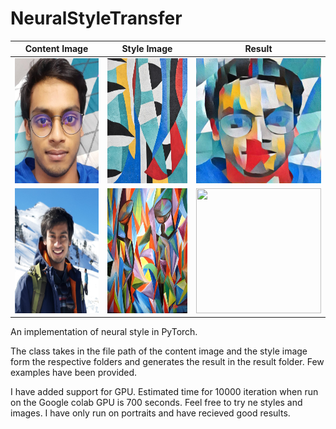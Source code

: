# NeuralStyleTransfer



Content Image                           |  Style Image                   | Result            
:--------------------------------------:|:------------------------------:|:-------------------------:
<img src=content_images/content_image2.jpg width="200" height="200"/> |  <img src=style_images/style2.jpg width="200" height="200"/> |  <img src=Result/target2.jpeg width="200" height="200"/>
<img src=content_images/content_image5.jpg width="200" height="200"/> |  <img src=style_images/style5.jpg width="200" height="200"/> |  <img src=Result/target5.jpeg width="200" height="200"/>

An implementation of neural style in PyTorch.


The class takes in the file path of the content image and the style image form the respective folders and generates the result in the result folder. Few examples have been provided.

I have added support for GPU. Estimated time for 10000 iteration when run on the Google colab GPU is 700 seconds. Feel free to try ne styles and images. I have only run on portraits and have recieved good results.

